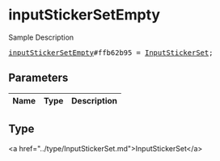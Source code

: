 # inputStickerSetEmpty

Sample Description

<pre>
<a href="../constructor/inputStickerSetEmpty.md">inputStickerSetEmpty</a>#ffb62b95 = <a href="../type/InputStickerSet.md">InputStickerSet</a>;
</pre>

## Parameters

| Name | Type | Description |
|------|:----:|-------------|

## Type

&lt;a href=&#34;../type/InputStickerSet.md&#34;&gt;InputStickerSet&lt;/a&gt;
